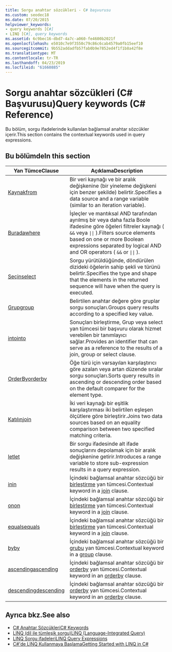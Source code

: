 ```yaml
---
title: Sorgu anahtar sözcükleri - C# başvurusu
ms.custom: seodec18
ms.date: 07/20/2015
helpviewer_keywords:
- query keywords [C#]
- LINQ [C#], query keywords
ms.assetid: 6c9bec16-dbd7-4a7c-a060-fe4600b2021f
ms.openlocfilehash: e5010c7e9f3550c79c86c6cab4579a0fb15eef10
ms.sourcegitcommit: 9b552addadfb57fab0b9e7852ed4f1f1b8a42f8e
ms.translationtype: MT
ms.contentlocale: tr-TR
ms.lasthandoff: 04/23/2019
ms.locfileid: "61660885"
---
```

# <a name="query-keywords-c-reference"></a><span data-ttu-id="129fa-102">Sorgu anahtar sözcükleri (C# Başvurusu)</span><span class="sxs-lookup"><span data-stu-id="129fa-102">Query keywords (C# Reference)</span></span>

<span data-ttu-id="129fa-103">Bu bölüm, sorgu ifadelerinde kullanılan bağlamsal anahtar sözcükler içerir.</span><span class="sxs-lookup"><span data-stu-id="129fa-103">This section contains the contextual keywords used in query expressions.</span></span>

## <a name="in-this-section"></a><span data-ttu-id="129fa-104">Bu bölümde</span><span class="sxs-lookup"><span data-stu-id="129fa-104">In this section</span></span>

|<span data-ttu-id="129fa-105">Yan Tümce</span><span class="sxs-lookup"><span data-stu-id="129fa-105">Clause</span></span>|<span data-ttu-id="129fa-106">Açıklama</span><span class="sxs-lookup"><span data-stu-id="129fa-106">Description</span></span>|
|------------|-----------------|
|[<span data-ttu-id="129fa-107">Kaynak</span><span class="sxs-lookup"><span data-stu-id="129fa-107">from</span></span>](from-clause.md)|<span data-ttu-id="129fa-108">Bir veri kaynağı ve bir aralık değişkenine (bir yineleme değişkeni için benzer şekilde) belirtir.</span><span class="sxs-lookup"><span data-stu-id="129fa-108">Specifies a data source and a range variable (similar to an iteration variable).</span></span>|
|[<span data-ttu-id="129fa-109">Burada</span><span class="sxs-lookup"><span data-stu-id="129fa-109">where</span></span>](where-clause.md)|<span data-ttu-id="129fa-110">İşleçler ve mantıksal AND tarafından ayrılmış bir veya daha fazla Boole ifadesine göre öğeleri filtreler kaynağı ( `&&` veya <code>&#124;&#124;</code> ).</span><span class="sxs-lookup"><span data-stu-id="129fa-110">Filters source elements based on one or more Boolean expressions separated by logical AND and OR operators ( `&&` or <code>&#124;&#124;</code> ).</span></span>|
|[<span data-ttu-id="129fa-111">Seçin</span><span class="sxs-lookup"><span data-stu-id="129fa-111">select</span></span>](select-clause.md)|<span data-ttu-id="129fa-112">Sorgu yürütüldüğünde, döndürülen dizideki öğelerin sahip şekli ve türünü belirtir.</span><span class="sxs-lookup"><span data-stu-id="129fa-112">Specifies the type and shape that the elements in the returned sequence will have when the query is executed.</span></span>|
|[<span data-ttu-id="129fa-113">Grup</span><span class="sxs-lookup"><span data-stu-id="129fa-113">group</span></span>](group-clause.md)|<span data-ttu-id="129fa-114">Belirtilen anahtar değere göre gruplar sorgu sonuçları.</span><span class="sxs-lookup"><span data-stu-id="129fa-114">Groups query results according to a specified key value.</span></span>|
|[<span data-ttu-id="129fa-115">into</span><span class="sxs-lookup"><span data-stu-id="129fa-115">into</span></span>](into.md)|<span data-ttu-id="129fa-116">Sonuçları birleştirme, Grup veya select yan tümcesi bir başvuru olarak hizmet verebilen bir tanımlayıcı sağlar.</span><span class="sxs-lookup"><span data-stu-id="129fa-116">Provides an identifier that can serve as a reference to the results of a join, group or select clause.</span></span>|
|[<span data-ttu-id="129fa-117">OrderBy</span><span class="sxs-lookup"><span data-stu-id="129fa-117">orderby</span></span>](orderby-clause.md)|<span data-ttu-id="129fa-118">Öğe türü için varsayılan karşılaştırıcı göre azalan veya artan düzende sıralar sorgu sonuçları.</span><span class="sxs-lookup"><span data-stu-id="129fa-118">Sorts query results in ascending or descending order based on the default comparer for the element type.</span></span>|
|[<span data-ttu-id="129fa-119">Katılın</span><span class="sxs-lookup"><span data-stu-id="129fa-119">join</span></span>](join-clause.md)|<span data-ttu-id="129fa-120">İki veri kaynağı bir eşitlik karşılaştırması iki belirtilen eşleşen ölçütlere göre birleştirir.</span><span class="sxs-lookup"><span data-stu-id="129fa-120">Joins two data sources based on an equality comparison between two specified matching criteria.</span></span>|
|[<span data-ttu-id="129fa-121">let</span><span class="sxs-lookup"><span data-stu-id="129fa-121">let</span></span>](let-clause.md)|<span data-ttu-id="129fa-122">Bir sorgu ifadesinde alt ifade sonuçlarını depolamak için bir aralık değişkenine getirir.</span><span class="sxs-lookup"><span data-stu-id="129fa-122">Introduces a range variable to store sub-expression results in a query expression.</span></span>|
|[<span data-ttu-id="129fa-123">in</span><span class="sxs-lookup"><span data-stu-id="129fa-123">in</span></span>](in.md)|<span data-ttu-id="129fa-124">İçindeki bağlamsal anahtar sözcüğü bir [birleştirme](join-clause.md) yan tümcesi.</span><span class="sxs-lookup"><span data-stu-id="129fa-124">Contextual keyword in a [join](join-clause.md) clause.</span></span>|
|[<span data-ttu-id="129fa-125">on</span><span class="sxs-lookup"><span data-stu-id="129fa-125">on</span></span>](on.md)|<span data-ttu-id="129fa-126">İçindeki bağlamsal anahtar sözcüğü bir [birleştirme](join-clause.md) yan tümcesi.</span><span class="sxs-lookup"><span data-stu-id="129fa-126">Contextual keyword in a [join](join-clause.md) clause.</span></span>|
|[<span data-ttu-id="129fa-127">equals</span><span class="sxs-lookup"><span data-stu-id="129fa-127">equals</span></span>](equals.md)|<span data-ttu-id="129fa-128">İçindeki bağlamsal anahtar sözcüğü bir [birleştirme](join-clause.md) yan tümcesi.</span><span class="sxs-lookup"><span data-stu-id="129fa-128">Contextual keyword in a [join](join-clause.md) clause.</span></span>|
|[<span data-ttu-id="129fa-129">by</span><span class="sxs-lookup"><span data-stu-id="129fa-129">by</span></span>](by.md)|<span data-ttu-id="129fa-130">İçindeki bağlamsal anahtar sözcüğü bir [grubu](group-clause.md) yan tümcesi.</span><span class="sxs-lookup"><span data-stu-id="129fa-130">Contextual keyword in a [group](group-clause.md) clause.</span></span>|
|[<span data-ttu-id="129fa-131">ascending</span><span class="sxs-lookup"><span data-stu-id="129fa-131">ascending</span></span>](ascending.md)|<span data-ttu-id="129fa-132">İçindeki bağlamsal anahtar sözcüğü bir [orderby](orderby-clause.md) yan tümcesi.</span><span class="sxs-lookup"><span data-stu-id="129fa-132">Contextual keyword in an [orderby](orderby-clause.md) clause.</span></span>|
|[<span data-ttu-id="129fa-133">descending</span><span class="sxs-lookup"><span data-stu-id="129fa-133">descending</span></span>](descending.md)|<span data-ttu-id="129fa-134">İçindeki bağlamsal anahtar sözcüğü bir [orderby](orderby-clause.md) yan tümcesi.</span><span class="sxs-lookup"><span data-stu-id="129fa-134">Contextual keyword in an [orderby](orderby-clause.md) clause.</span></span>|

## <a name="see-also"></a><span data-ttu-id="129fa-135">Ayrıca bkz.</span><span class="sxs-lookup"><span data-stu-id="129fa-135">See also</span></span>

- [<span data-ttu-id="129fa-136">C# Anahtar Sözcükleri</span><span class="sxs-lookup"><span data-stu-id="129fa-136">C# Keywords</span></span>](index.md)
- [<span data-ttu-id="129fa-137">LINQ (dil ile tümleşik sorgu)</span><span class="sxs-lookup"><span data-stu-id="129fa-137">LINQ (Language-Integrated Query)</span></span>](../../programming-guide/concepts/linq/index.md)
- [<span data-ttu-id="129fa-138">LINQ Sorgu ifadeleri</span><span class="sxs-lookup"><span data-stu-id="129fa-138">LINQ Query Expressions</span></span>](../../../csharp/programming-guide/linq-query-expressions/index.md)
- [<span data-ttu-id="129fa-139">C#'de LINQ Kullanmaya Başlama</span><span class="sxs-lookup"><span data-stu-id="129fa-139">Getting Started with LINQ in C#</span></span>](../../../csharp/programming-guide/concepts/linq/getting-started-with-linq.md)